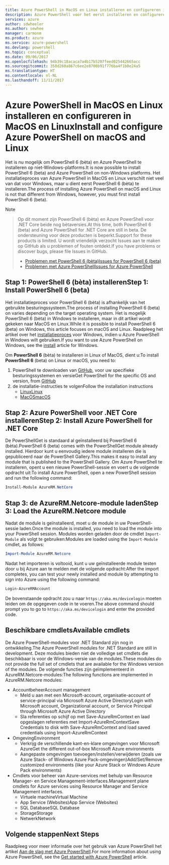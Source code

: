 ```yaml
---
title: Azure PowerShell in MacOS en Linux installeren en configureren in MacOS en Linux | Microsoft Docs
description: Azure PowerShell voor het eerst installeren en configureren in MacOS en Linux.
services: azure
author: sdwheeler
ms.author: sewhee
manager: carmonm
ms.product: azure
ms.service: azure-powershell
ms.devlang: powershell
ms.topic: conceptual
ms.date: 09/06/2017
ms.openlocfilehash: 94b39c18acaca7a4b17b5207feed025442665acc
ms.sourcegitcommit: 358d260a867c6ee2e8700b91f776ba4f1b0e24a5
ms.translationtype: HT
ms.contentlocale: nl-NL
ms.lasthandoff: 11/11/2017
---
```

# <a name="install-and-configure-azure-powershell-on-macos-and-linux"></a><span data-ttu-id="ca64c-103">Azure PowerShell in MacOS en Linux installeren en configureren in MacOS en Linux</span><span class="sxs-lookup"><span data-stu-id="ca64c-103">Install and configure Azure PowerShell on macOS and Linux</span></span>

<span data-ttu-id="ca64c-104">Het is nu mogelijk om PowerShell 6 (bèta) en Azure PowerShell te installeren op niet-Windows-platforms.</span><span class="sxs-lookup"><span data-stu-id="ca64c-104">It is now possible to install PowerShell 6 (beta) and Azure PowerShell on non-Windows platforms.</span></span>
<span data-ttu-id="ca64c-105">Het installatieproces van Azure PowerShell in MacOS en Linux verschilt niet veel van dat voor Windows, maar u dient eerst PowerShell 6 (bèta) te installeren.</span><span class="sxs-lookup"><span data-stu-id="ca64c-105">The process of installing Azure PowerShell on macOS and Linux is not that different from Windows, however, you must first install PowerShell 6 (beta).</span></span>

> [!NOTE]

> <span data-ttu-id="ca64c-106">Op dit moment zijn PowerShell 6 (bèta) en Azure PowerShell voor .NET Core beide nog bètaversies.</span><span class="sxs-lookup"><span data-stu-id="ca64c-106">At this time, both PowerShell 6 (beta) and Azure PowerShell for .NET Core are still in beta.</span></span>
> <span data-ttu-id="ca64c-107">De ondersteuning voor deze producten is beperkt.</span><span class="sxs-lookup"><span data-stu-id="ca64c-107">Support for these products is limited.</span></span> <span data-ttu-id="ca64c-108">U wordt vriendelijk verzocht Issues aan te maken op GitHub als u problemen of fouten ontdekt.</span><span class="sxs-lookup"><span data-stu-id="ca64c-108">If you have problems or discover bugs, please file Issues in GitHub.</span></span>
>
> * [<span data-ttu-id="ca64c-109">Problemen met PowerShell 6 (bèta)</span><span class="sxs-lookup"><span data-stu-id="ca64c-109">Issues for PowerShell 6 (beta)</span></span>](https://github.com/PowerShell/PowerShell/issues)
> * [<span data-ttu-id="ca64c-110">Problemen met Azure PowerShell</span><span class="sxs-lookup"><span data-stu-id="ca64c-110">Issues for Azure PowerShell</span></span>](https://github.com/azure/azure-docs-powershell/issues)

## <a name="step-1-install-powershell-6-beta"></a><span data-ttu-id="ca64c-111">Stap 1: PowerShell 6 (bèta) installeren</span><span class="sxs-lookup"><span data-stu-id="ca64c-111">Step 1: Install PowerShell 6 (beta)</span></span>

<span data-ttu-id="ca64c-112">Het installatieproces voor PowerShell 6 (bèta) is afhankelijk van het gebruikte besturingssysteem.</span><span class="sxs-lookup"><span data-stu-id="ca64c-112">The process of installing PowerShell 6 (beta) on varies depending on the target operating system.</span></span>
<span data-ttu-id="ca64c-113">Het is mogelijk PowerShell 6 (bèta) in Windows te installeren, maar in dit artikel wordt gekeken naar MacOS en Linux.</span><span class="sxs-lookup"><span data-stu-id="ca64c-113">While it is possible to install PowerShell 6 (beta) on Windows, this article focuses on macOS and Linux.</span></span> <span data-ttu-id="ca64c-114">Raadpleeg het artikel over het [installatieproces](./install-azurerm-ps.md) voor Windows, indien u Azure PowerShell in Windows wilt gebruiken.</span><span class="sxs-lookup"><span data-stu-id="ca64c-114">If you want to use Azure PowerShell on Windows, see the [install](./install-azurerm-ps.md) article for Windows.</span></span>

<span data-ttu-id="ca64c-115">Om **PowerShell 6** (bèta) te installeren in Linux of MacOS, dient u:</span><span class="sxs-lookup"><span data-stu-id="ca64c-115">To install **PowerShell 6** (beta) on Linux or macOS, you need to:</span></span>

1. <span data-ttu-id="ca64c-116">PowerShell te downloaden van [GitHub](https://github.com/powershell/powershell#get-powershell), voor uw specifieke besturingssystemen en versie</span><span class="sxs-lookup"><span data-stu-id="ca64c-116">Get PowerShell for the specific OS and version, from [GitHub](https://github.com/powershell/powershell#get-powershell)</span></span>
2. <span data-ttu-id="ca64c-117">de installatie-instructies te volgen</span><span class="sxs-lookup"><span data-stu-id="ca64c-117">Follow the installation instructions</span></span>
   - [<span data-ttu-id="ca64c-118">Linux</span><span class="sxs-lookup"><span data-stu-id="ca64c-118">Linux</span></span>](https://github.com/PowerShell/PowerShell/blob/master/docs/installation/linux.md)
   - [<span data-ttu-id="ca64c-119">MacOS</span><span class="sxs-lookup"><span data-stu-id="ca64c-119">macOS</span></span>](https://github.com/PowerShell/PowerShell/blob/master/docs/installation/linux.md#macos-1012)

## <a name="step-2-install-azure-powershell-for-net-core"></a><span data-ttu-id="ca64c-120">Stap 2: Azure PowerShell voor .NET Core installeren</span><span class="sxs-lookup"><span data-stu-id="ca64c-120">Step 2: Install Azure PowerShell for .NET Core</span></span>

<span data-ttu-id="ca64c-121">De PowerShellGet is standaard al geïnstalleerd bij PowerShell 6 (bèta).</span><span class="sxs-lookup"><span data-stu-id="ca64c-121">PowerShell 6 (beta) comes with the PowerShellGet module already installed.</span></span> <span data-ttu-id="ca64c-122">Hierdoor kunt u eenvoudig iedere module installeren die is gepubliceerd naar de PowerShell Gallery.</span><span class="sxs-lookup"><span data-stu-id="ca64c-122">This makes it easy to install any module that is published to the PowerShell Gallery.</span></span> <span data-ttu-id="ca64c-123">Om Azure PowerShell te installeren, opent u een nieuwe PowerShell-sessie en voert u de volgende opdracht uit:</span><span class="sxs-lookup"><span data-stu-id="ca64c-123">To install Azure PowerShell, open a new PowerShell session and run the following command:</span></span>

```powershell
Install-Module AzureRM.NetCore
```

## <a name="step-3-load-the-azurermnetcore-module"></a><span data-ttu-id="ca64c-124">Stap 3: de AzureRM.Netcore-module laden</span><span class="sxs-lookup"><span data-stu-id="ca64c-124">Step 3: Load the AzureRM.Netcore module</span></span>

<span data-ttu-id="ca64c-125">Nadat de module is geïnstalleerd, moet u de module in uw PowerShell-sessie laden.</span><span class="sxs-lookup"><span data-stu-id="ca64c-125">Once the module is installed, you need to load the module into your PowerShell session.</span></span> <span data-ttu-id="ca64c-126">Modules worden geladen door de cmdlet `Import-Module` als volgt te gebruiken:</span><span class="sxs-lookup"><span data-stu-id="ca64c-126">Modules are loaded using the `Import-Module` cmdlet, as follows:</span></span>

```powershell
Import-Module AzureRM.Netcore
```

<span data-ttu-id="ca64c-127">Nadat het importeren is voltooid, kunt u uw geïnstalleerde module testen door u bij Azure aan te melden met de volgende opdracht:</span><span class="sxs-lookup"><span data-stu-id="ca64c-127">After the import completes, you can test your newly installed and module by attempting to sign into Azure using the following command:</span></span>

```powershell
Login-AzureRMAccount
```

<span data-ttu-id="ca64c-128">De bovenstaande opdracht zou u naar `https://aka.ms/devicelogin` moeten leiden om de opgegeven code in te voeren.</span><span class="sxs-lookup"><span data-stu-id="ca64c-128">The above command should prompt you to go to `https://aka.ms/devicelogin` and enter the provided code.</span></span>

## <a name="available-cmdlets"></a><span data-ttu-id="ca64c-129">Beschikbare cmdlets</span><span class="sxs-lookup"><span data-stu-id="ca64c-129">Available cmdlets</span></span>

<span data-ttu-id="ca64c-130">De Azure PowerShell-modules voor .NET Standard zijn nog in ontwikkeling.</span><span class="sxs-lookup"><span data-stu-id="ca64c-130">The Azure PowerShell modules for .NET Standard are still in development.</span></span> <span data-ttu-id="ca64c-131">Deze modules bieden niet de volledige set cmdlets die beschikbaar is voor de Windows-versie van de modules.</span><span class="sxs-lookup"><span data-stu-id="ca64c-131">These modules do not provide the full set of cmdlets that are available for the Windows version of the modules.</span></span> <span data-ttu-id="ca64c-132">De volgende functies zijn geïmplementeerd in AzureRM.Netcore-modules:</span><span class="sxs-lookup"><span data-stu-id="ca64c-132">The following functions are implemented in AzureRM.Netcore modules:</span></span>

* <span data-ttu-id="ca64c-133">Accountbeheer</span><span class="sxs-lookup"><span data-stu-id="ca64c-133">Account management</span></span>
  - <span data-ttu-id="ca64c-134">Meld u aan met een Microsoft-account, organisatie-account of service-principal via Microsoft Azure Active Directory</span><span class="sxs-lookup"><span data-stu-id="ca64c-134">Login with Microsoft account, Organizational account, or Service Principal through Microsoft Azure Active Directory</span></span>
  - <span data-ttu-id="ca64c-135">Sla referenties op schijf op met Save-AzureRmContext en laad opgeslagen referenties met Import-AzureRmContext</span><span class="sxs-lookup"><span data-stu-id="ca64c-135">Save Credentials to disk with Save-AzureRmContext and load saved credentials using Import-AzureRmContext</span></span>
* <span data-ttu-id="ca64c-136">Omgeving</span><span class="sxs-lookup"><span data-stu-id="ca64c-136">Environment</span></span>
  - <span data-ttu-id="ca64c-137">Verkrijg de verschillende kant-en-klare omgevingen voor Microsoft Azure</span><span class="sxs-lookup"><span data-stu-id="ca64c-137">Get the different out-of-box Microsoft Azure environments</span></span>
  - <span data-ttu-id="ca64c-138">Aangepaste omgevingen toevoegen/instellen/verwijderen (zoals uw Azure Stack- of Windows Azure Pack-omgevingen)</span><span class="sxs-lookup"><span data-stu-id="ca64c-138">Add/Set/Remove customized environments (like your Azure Stack or Windows Azure Pack environments)</span></span>
* <span data-ttu-id="ca64c-139">Cmdlets voor beheer van Azure-services met behulp van Resource Manager- en Service Management-interfaces.</span><span class="sxs-lookup"><span data-stu-id="ca64c-139">Management plane cmdlets for Azure services using Resource Manager and Service Management interfaces.</span></span>
  - <span data-ttu-id="ca64c-140">Virtuele machine</span><span class="sxs-lookup"><span data-stu-id="ca64c-140">Virtual Machine</span></span>
  - <span data-ttu-id="ca64c-141">App Service (Websites)</span><span class="sxs-lookup"><span data-stu-id="ca64c-141">App Service (Websites)</span></span>
  - <span data-ttu-id="ca64c-142">SQL Database</span><span class="sxs-lookup"><span data-stu-id="ca64c-142">SQL Database</span></span>
  - <span data-ttu-id="ca64c-143">Storage</span><span class="sxs-lookup"><span data-stu-id="ca64c-143">Storage</span></span>
  - <span data-ttu-id="ca64c-144">Netwerk</span><span class="sxs-lookup"><span data-stu-id="ca64c-144">Network</span></span>

## <a name="next-steps"></a><span data-ttu-id="ca64c-145">Volgende stappen</span><span class="sxs-lookup"><span data-stu-id="ca64c-145">Next Steps</span></span>

<span data-ttu-id="ca64c-146">Raadpleeg voor meer informatie over het gebruik van Azure PowerShell het artikel [Aan de slag met Azure PowerShell](get-started-azureps.md).</span><span class="sxs-lookup"><span data-stu-id="ca64c-146">For more information about using Azure PowerShell, see the [Get started with Azure PowerShell](get-started-azureps.md) article.</span></span>
